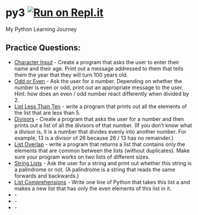# py3 [![Run on Repl.it](https://repl.it/badge/github/Liopun/py3)](https://repl.it/github/Liopun/py3)
My Python Learning Journey

## Practice Questions:

- [Character Input](https://www.practicepython.org/exercise/2014/01/29/01-character-input.html) - Create a program that asks the user to enter their name and their age. Print out a message addressed to them that tells them the year that they will turn 100 years old.
- [Odd or Even](http://www.practicepython.org/exercise/2014/02/05/02-odd-or-even.html) - Ask the user for a number. Depending on whether the number is even or odd, print out an appropriate message to the user. Hint: how does an even / odd number react differently when divided by 2.
- [List Less Than Ten](http://www.practicepython.org/exercise/2014/02/15/03-list-less-than-ten.html) - write a program that prints out all the elements of the list that are less than 5.
- [Divisors](http://www.practicepython.org/exercise/2014/02/26/04-divisors.html) - Create a program that asks the user for a number and then prints out a list of all the divisors of that number. (If you don’t know what a divisor is, it is a number that divides evenly into another number. For example, 13 is a divisor of 26 because 26 / 13 has no remainder.)
- [List Overlap](http://www.practicepython.org/exercise/2014/03/05/05-list-overlap.html) - write a program that returns a list that contains only the elements that are common between the lists (without duplicates). Make sure your program works on two lists of different sizes.
- [String Lists](http://www.practicepython.org/exercise/2014/03/12/06-string-lists.html) - Ask the user for a string and print out whether this string is a palindrome or not. (A palindrome is a string that reads the same forwards and backwards.)
- [List Comprehensions](http://www.practicepython.org/exercise/2014/03/19/07-list-comprehensions.html) - Write one line of Python that takes this list a and makes a new list that has only the even elements of this list in it.
- []() - 
- []() - 
- []() - 
